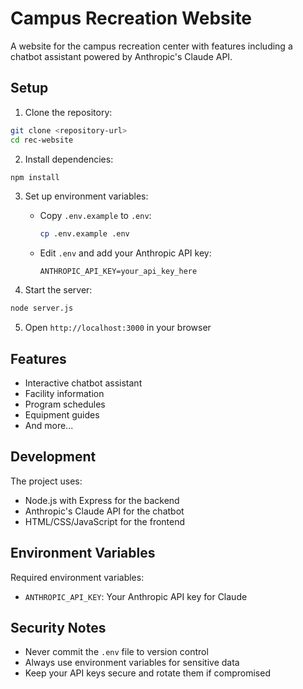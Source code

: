# Campus Recreation Website

A website for the campus recreation center with features including a chatbot assistant powered by Anthropic's Claude API.

## Setup

1. Clone the repository:
```bash
git clone <repository-url>
cd rec-website
```

2. Install dependencies:
```bash
npm install
```

3. Set up environment variables:
   - Copy `.env.example` to `.env`:
     ```bash
     cp .env.example .env
     ```
   - Edit `.env` and add your Anthropic API key:
     ```
     ANTHROPIC_API_KEY=your_api_key_here
     ```

4. Start the server:
```bash
node server.js
```

5. Open `http://localhost:3000` in your browser

## Features

- Interactive chatbot assistant
- Facility information
- Program schedules
- Equipment guides
- And more...

## Development

The project uses:
- Node.js with Express for the backend
- Anthropic's Claude API for the chatbot
- HTML/CSS/JavaScript for the frontend

## Environment Variables

Required environment variables:
- `ANTHROPIC_API_KEY`: Your Anthropic API key for Claude

## Security Notes

- Never commit the `.env` file to version control
- Always use environment variables for sensitive data
- Keep your API keys secure and rotate them if compromised
